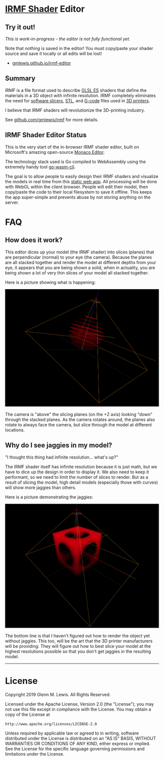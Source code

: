 # [IRMF Shader](https://github.com/gmlewis/irmf) Editor

## Try it out!

*This is work-in-progress - the editor is not fully functional yet.*

Note that *nothing* is saved in the editor! You must copy/paste your
shader source and save it locally or all edits will be lost!

* [gmlewis.github.io/irmf-editor](https://gmlewis.github.io/irmf-editor)

## Summary

IRMF is a file format used to describe [GLSL
ES](https://en.wikipedia.org/wiki/OpenGL_ES) shaders that define the
materials in a 3D object with infinite resolution. IRMF completely
eliminates the need for [software
slicers](https://en.wikipedia.org/wiki/Slicer_(3D_printing)),
[STL](https://en.wikipedia.org/wiki/STL_(file_format)), and
[G-code](https://en.wikipedia.org/wiki/G-code) files used in
[3D printers](https://en.wikipedia.org/wiki/3D_printing).

I believe that IRMF shaders will revolutionize the 3D-printing industry.

See [github.com/gmlewis/irmf](https://github.com/gmlewis/irmf) for more
details.

## IRMF Shader Editor Status

This is the very start of the in-browser IRMF shader editor, built on
Microsoft's amazing open-source [Monaco Editor](https://microsoft.github.io/monaco-editor/monarch.html).

The technology stack used is Go compiled to WebAssembly using the
extremely handy tool [go-wasm-cli](https://github.com/mfrachet/go-wasm-cli).

The goal is to allow people to easily design their IRMF shaders and
visualize the models in real time from this [static web app](https://gmlewis.github.io/irmf-editor).
All processing will be done with WebGL within the client browser.
People will edit their model, then copy/paste the code to
their local filesystem to save it offline.
This keeps the app super-simple and prevents abuse by not storing
anything on the server.

# FAQ

## How does it work?

This editor dices up your model (the IRMF shader) into slices (planes)
that are perpendicular (normal) to your eye (the camera). Because the
planes are all stacked together and render the model at different depths
from your eye, it appears that you are being shown a solid, when in
actuality, you are being shown a lot of very thin slices of your model
all stacked together.

Here is a picture showing what is happening:

![How it works](how-it-works.png)

The camera is "above" the slicing planes (on the +Z axis) looking "down"
through the stacked planes. As the camera rotates around, the planes
also rotate to always face the camera, but slice through the model at
different locations.

## Why do I see jaggies in my model?

"I thought this thing had infinite resolution... what's up?"

The IRMF shader itself has infinite resolution because it is just math,
but we have to dice up the design in order to display it. We also
need to keep it performant, so we need to limit the number of slices to
render. But as a result of slicing the model, high detail models
(especially those with curves) will show more jaggies than others.

Here is a picture demonstrating the jaggies:

![Jaggies](jaggies.png)

The bottom line is that I haven't figured out how to render the object
yet without jaggies. This too, will be the art that the 3D printer
manufacturers will be providing. They will figure out how to best
slice your model at the highest resolutions possible so that you don't
get jaggies in the resulting model.

----------------------------------------------------------------------

# License

Copyright 2019 Glenn M. Lewis. All Rights Reserved.

Licensed under the Apache License, Version 2.0 (the "License");
you may not use this file except in compliance with the License.
You may obtain a copy of the License at

    http://www.apache.org/licenses/LICENSE-2.0

Unless required by applicable law or agreed to in writing, software
distributed under the License is distributed on an "AS IS" BASIS,
WITHOUT WARRANTIES OR CONDITIONS OF ANY KIND, either express or implied.
See the License for the specific language governing permissions and
limitations under the License.
